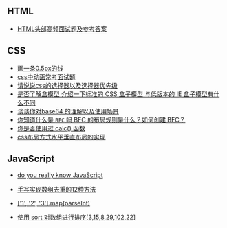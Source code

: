 
## HTML

- [HTML头部高频面试题及参考答案](https://github.com/yayxs/top-fe-iqa/issues/20)
## CSS

 - [画一条0.5px的线](https://github.com/yayxs/top-fe-iqa/issues/21)
 - [css中动画常考面试题](https://github.com/yayxs/top-fe-iqa/issues/22)
 - [请说说css的选择器以及选择器优先级](https://github.com/yayxs/top-fe-iqa/issues/18) 
 - [是否了解盒模型 介绍一下标准的 CSS 盒子模型 与低版本的 IE 盒子模型有什么不同](https://github.com/yayxs/top-fe-iqa/issues/19) 
 - [谈谈你对base64 的理解以及使用场景](https://github.com/yayxs/top-fe-iqa/issues/23)
 - [你知道什么是 `BFC` 吗 BFC 的布局规则是什么？如何创建 BFC？](https://github.com/yayxs/top-fe-iqa/issues/24)
 - [你是否使用过 calc() 函数](https://github.com/yayxs/top-fe-iqa/issues/25)
 - [css布局方式水平垂直布局的实现](https://github.com/yayxs/top-fe-iqa/issues/26)
## JavaScript

- [do you really know JavaScript](http://javascript-puzzlers.herokuapp.com/)
- [手写实现数组去重的12种方法](https://github.com/yayxs/top-fe-iqa/issues/3) 

- [['1', '2', '3'].map(parseInt)](https://github.com/yayxs/top-fe-iqa/issues/37)

- [使用 sort 对数组进行排序[3,15,8,29,102,22]](https://github.com/yayxs/top-fe-iqa/issues/38)